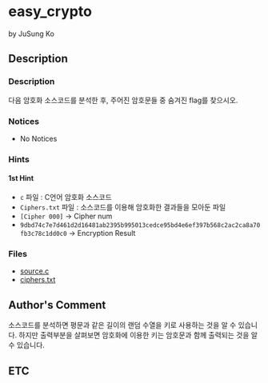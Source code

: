 # easy_crypto

by JuSung Ko

## Description

### Description

다음 암호화 소스코드를 분석한 후, 주어진 암호문들 중 숨겨진 flag를 찾으시오.

### Notices

* No Notices

### Hints

#### 1st Hint

* `c` 파일 : C언어 암호화 소스코드
* `Ciphers.txt` 파일 : 소스코드를 이용해 암호화한 결과들을 모아둔 파일
* `[Cipher 000]` -> Cipher num
* `9dbd74c7e7d461d2d16481ab2395b995013cedce95bd4e6ef397b568c2ac2ca8a70fb3c78c1dd0c0` -> Encryption Result

### Files

* [source.c](https://github.com/ajou-whois/1st-cyber-security-mini-ctf/blob/master/challenges/easy_crypto/source.c)
* [ciphers.txt](https://github.com/ajou-whois/1st-cyber-security-mini-ctf/blob/master/challenges/easy_crypto/ciphers.txt)

## Author's Comment

소스코드를 분석하면 평문과 같은 길이의 랜덤 수열을 키로 사용하는 것을 알 수 있습니다.
하지만 출력부분을 살펴보면 암호화에 이용한 키는 암호문과 함께 출력되는 것을 알 수 있습니다.

## ETC
